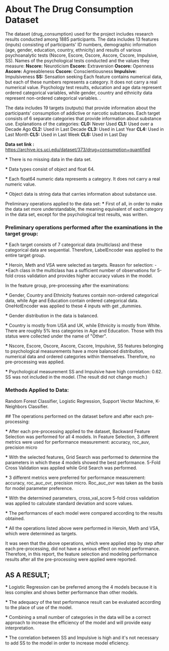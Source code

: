 # About The Drug Consumption Dataset

The dataset (drug_consumption) used for the project includes research results conducted among 1885 participants. The data includes 13 features (inputs) consisting of participants' ID numbers, demographic information (age, gender, education, country, ethnicity) and results of various psychoanalytic tests (Nscore, Escore, Oscore, Ascore, Cscore, Impulsive, SS). Names of the psychological tests conducted and the values they measure:
**Nscore:** Neuroticism
**Escore:** Extraversion
**Oscore:** Openness
**Ascore:** Agreeableness
**Cscore:** Conscientiousness
**Impulsive:** Impulsiveness
**SS:** Sensation seeking
Each feature contains numerical data, but each of these numbers represents a category. It does not carry a real numerical value. Psychology test results, education and age data represent ordered categorical variables, while gender, country and ethnicity data represent non-ordered categorical variables. .

The data includes 19 targets (outputs) that provide information about the participants' consumption of addictive or narcotic substances. Each target consists of 6 separate categories that provide information about substance use. Explanations of the categories:
**CL0:** Never Used
**CL1:** Used over a Decade Ago
**CL2:** Used in Last Decade
**CL3:** Used in Last Year
**CL4:** Used in Last Month
**CL5:** Used in Last Week
**CL6:** Used in Last Day

**Data set link :**  https://archive.ics.uci.edu/dataset/373/drug+consumption+quantified

__*__ There is no missing data in the data set.

__*__ Data types consist of object and float 64.

__*__ Each float64 numeric data represents a category. It does not carry a real numeric value.

__*__ Object data is string data that carries information about substance use.

Preliminary operations applied to the data set:
__*__ First of all, in order to make the data set more understandable, the meaning equivalent of each category in the data set, except for the psychological test results, was written.

### Preliminary operations performed after the examinations in the target group: 

__*__ Each target consists of 7 categorical data (multiclass) and these categorical data are sequential. Therefore, LabelEncoder was applied to the entire target group.

__*__ Heroin, Meth and VSA were selected as targets. Reason for selection: -*Each class in the multiclass has a sufficient number of observations for 5-fold cross validation and provides higher accuracy values in the model.

In the feature group, pre-processing after the examinations:

__*__ Gender, Country and Ethnicity features contain non-ordered categorical data, while Age and Education contain ordered categorical data. OneHotEncoder was applied to these 4 inputs with get _dummies.

__*__ Gender distribution in the data is balanced.

__*__ Country is mostly from USA and UK, while Ethnicity is mostly from White. There are roughly 5% less categories in Age and Education. Those with this status were collected under the name of "Other".

__*__ Nscore, Escore, Oscore, Ascore, Cscore, Impulsive, SS features belonging to psychological measurements have a more balanced distribution, numerical data and ordered categories within themselves. Therefore, no pre-processing was applied.

__*__ Psychological measurement SS and Impulsive have high correlation: 0.62. SS was not included in the model. (The result did not change much.)

### Methods Applied to Data:

Random Forest Classifier, Logistic Regression, Support Vector Machine, K-Neighbors Classifier.

## The operations performed on the dataset before and after each pre-processing:

__*__ After each pre-processing applied to the dataset, Backward Feature Selection was performed for all 4 models. In Feature Selection, 3 different metrics were used for performance measurement: accuracy, roc_auv, precision micro

__*__ With the selected features, Grid Search was performed to determine the parameters in which these 4 models showed the best performance. 5-Fold Cross Validation was applied while Grid Search was performed.

__*__ 3 different metrics were preferred for performance measurement: accuracy, roc_auc_ovr, precision micro. Roc_auc_ovr was taken as the basis for model parameter preference.

__*__ With the determined parameters, cross_val_score 5-fold cross validation was applied to calculate standard deviation and score values.

__*__ The performances of each model were compared according to the results obtained.

__*__ All the operations listed above were performed in Heroin, Meth and VSA, which were determined as targets.

It was seen that the above operations, which were applied step by step after each pre-processing, did not have a serious effect on model performance. Therefore, in this report, the feature selection and modeling performance results after all the pre-processing were applied were reported.

## AS A RESULT;
__*__ Logistic Regression can be preferred among the 4 models because it is less complex and shows better performance than other models.

__*__ The adequacy of the test performance result can be evaluated according to the place of use of the model.

__*__ Combining a small number of categories in the data will be a correct approach to increase the efficiency of the model and will provide easy interpretation.

__*__ The correlation between SS and Impulsive is high and it's not necessary to add SS to the model in order to increase model eficiency.



